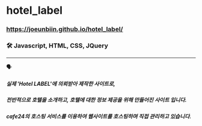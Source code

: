 # hotel_label

### https://joeunbiin.github.io/hotel_label/

### 🛠 Javascript, HTML, CSS, JQuery
---------------

🗣
##### 실제 'Hotel LABEL'에 의뢰받아 제작한 사이트로,
##### 전반적으로 호텔을 소개하고, 호텔에 대한 정보 제공을 위해 만들어진 사이트 입니다.
##### cafe24의 호스팅 서비스를 이용하여 웹사이트를 호스팅하며 직접 관리하고 있습니다.
